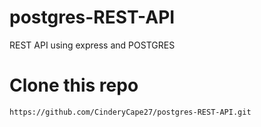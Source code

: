 # postgres-REST-API
REST API using express and POSTGRES

# Clone this repo
`https://github.com/CinderyCape27/postgres-REST-API.git`

